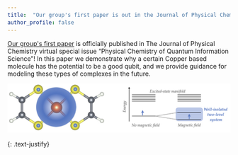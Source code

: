 ```yaml
---
title:  "Our group's first paper is out in the Journal of Physical Chemistry A!"
author_profile: false
---
```


[Our group's first paper](https://pubs.acs.org/doi/full/10.1021/acs.jpca.3c03827) 
is officially published in The Journal of Physical Chemistry virtual special issue “Physical Chemistry of Quantum Information Science”! In this paper we demonstrate why a certain Copper based molecule has the potential to be a good qubit, and we provide guidance for modeling these types of complexes in the future. 

 <img src="/assets/images/Cu-JPCA-website-graphic.jpeg" alt="">
 
{: .text-justify}
